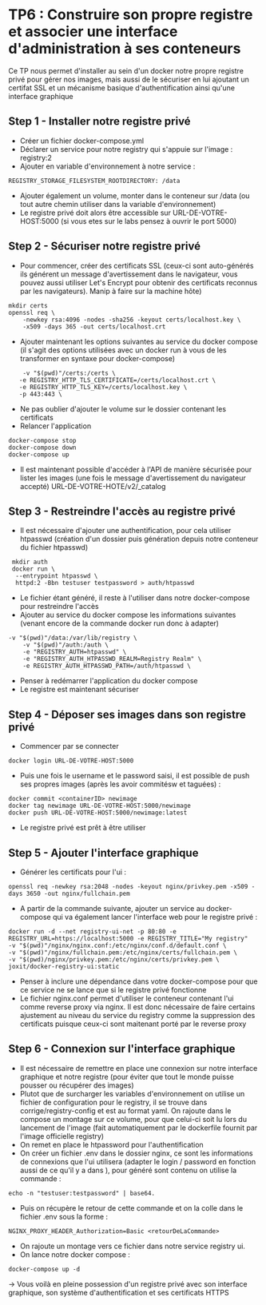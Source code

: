 # TP6 : Construire son propre registre et associer une interface d'administration à ses conteneurs

Ce TP nous permet d'installer au sein d'un docker notre propre registre privé pour gérer nos images, mais aussi de le sécuriser en lui ajoutant un certifat SSL et un mécanisme basique d'authentification ainsi qu'une interface graphique

## Step 1 - Installer notre registre privé
- Créer un fichier docker-compose.yml
- Déclarer un service pour notre registry qui s'appuie sur l'image : registry:2
- Ajouter en variable d'environnement à notre service :
```
REGISTRY_STORAGE_FILESYSTEM_ROOTDIRECTORY: /data
```
- Ajouter également un volume, monter dans le conteneur sur /data (ou tout autre chemin utiliser dans la variable d'environnement)
- Le registre privé doit alors être accessible sur URL-DE-VOTRE-HOST:5000 (si vous etes sur le labs pensez à ouvrir le port 5000)

## Step 2 - Sécuriser notre registre privé 
- Pour commencer, créer des certificats SSL (ceux-ci sont auto-générés ils générent un message d'avertissement dans le navigateur, vous pouvez aussi utiliser Let's Encrypt pour obtenir des certificats reconnus par les navigateurs). Manip à faire sur la machine hôte)
```
mkdir certs
openssl req \
    -newkey rsa:4096 -nodes -sha256 -keyout certs/localhost.key \
    -x509 -days 365 -out certs/localhost.crt
```
- Ajouter maintenant les options suivantes au service du docker compose (il s'agit des options utilisées avec un docker run à vous de les transformer en syntaxe pour docker-compose)
 ```
     -v "$(pwd)"/certs:/certs \         
    -e REGISTRY_HTTP_TLS_CERTIFICATE=/certs/localhost.crt \
    -e REGISTRY_HTTP_TLS_KEY=/certs/localhost.key \
    -p 443:443 \
```
- Ne pas oublier d'ajouter le volume sur le dossier contenant les certificats
- Relancer l'application
```
docker-compose stop
docker-compose down
docker-compose up
```
- Il est maintenant possible d'accéder à l'API de manière sécurisée pour lister les images (une fois le message d'avertissement du navigateur accepté)
URL-DE-VOTRE-HOTE/v2/_catalog

## Step 3 - Restreindre l'accès au registre privé

- Il est nécessaire d'ajouter une authentification, pour cela utiliser htpasswd (création d'un dossier puis génération depuis notre conteneur du fichier htpasswd)
```
 mkdir auth
 docker run \
  --entrypoint htpasswd \
  httpd:2 -Bbn testuser testpassword > auth/htpasswd
```
- Le fichier étant généré, il reste à l'utiliser dans notre docker-compose pour restreindre l'accès
- Ajouter au service du docker compose les informations suivantes (venant encore de la commande docker run donc à adapter)
```
-v "$(pwd)"/data:/var/lib/registry \
    -v "$(pwd)"/auth:/auth \
    -e "REGISTRY_AUTH=htpasswd" \
    -e "REGISTRY_AUTH_HTPASSWD_REALM=Registry Realm" \
    -e REGISTRY_AUTH_HTPASSWD_PATH=/auth/htpasswd \
```
- Penser à redémarrer l'application du docker compose
- Le registre est maintenant sécuriser

## Step 4 - Déposer ses images dans son registre privé
- Commencer par se connecter 
```
docker login URL-DE-VOTRE-HOST:5000

```
- Puis une fois le username et le password saisi, il est possible de push ses propres images (après les avoir commitésw et taguées) :
```
docker commit <containerID> newimage
docker tag newimage URL-DE-VOTRE-HOST:5000/newimage
docker push URL-DE-VOTRE-HOST:5000/newimage:latest
```
- Le registre privé est prêt à être utiliser

## Step 5 - Ajouter l'interface graphique
- Générer les certificats pour l'ui :
```
openssl req -newkey rsa:2048 -nodes -keyout nginx/privkey.pem -x509 -days 3650 -out nginx/fullchain.pem
```
- A partir de la commande suivante, ajouter un service au docker-compose qui va également lancer l'interface web pour le registre privé :
```
docker run -d --net registry-ui-net -p 80:80 -e REGISTRY_URL=https://localhost:5000 -e REGISTRY_TITLE="My registry" 
-v "$(pwd)"/nginx/nginx.conf:/etc/nginx/conf.d/default.conf \
-v "$(pwd)"/nginx/fullchain.pem:/etc/nginx/certs/fullchain.pem \
-v "$(pwd)/nginx/privkey.pem:/etc/nginx/certs/privkey.pem \
joxit/docker-registry-ui:static
```
- Penser à inclure une dépendance dans votre docker-compose pour que ce service ne se lance que si le registre privé fonctionne
- Le fichier nginx.conf permet d'utiliser le conteneur contenant l'ui comme reverse proxy via nginx. Il est donc nécessaire de faire certains ajustement au niveau du service du registry comme la suppression des certificats puisque ceux-ci sont maitenant porté par le reverse proxy

## Step 6 - Connexion sur l'interface graphique
- Il est nécessaire de remettre en place une connexion sur notre interface graphique et notre registre (pour éviter que tout le monde puisse pousser ou récupérer des images)
- Plutot que de surcharger les variables d'environnement on utilise un fichier de configuration pour le registry, il se trouve dans corrige/registry-config et est au format yaml.
On rajoute dans le compose un montage sur ce volume, pour que celui-ci soit lu lors du lancement de l'image (fait automatiquement par le dockerfile fournit par l'image officielle registry)
- On remet en place le htpassword pour l'authentification
- On créer un fichier .env dans le dossier nginx, ce sont les informations de connexions que l'ui utilisera (adapter le login / password en fonction aussi de ce qu'il y a dans ), pour généré sont contenu on utilise la commande :
```
echo -n "testuser:testpassword" | base64.
```
- Puis on récupère le retour de cette commande et on la colle dans le fichier .env sous la forme :
```
NGINX_PROXY_HEADER_Authorization=Basic <retourDeLaCommande>
```
- On rajoute un montage vers ce fichier dans notre service registry ui. 
- On lance notre docker compose : 
```
docker-compose up -d
```

-> Vous voilà en pleine possession d'un registre privé avec son interface graphique, son système d'authentification et ses certificats HTTPS
